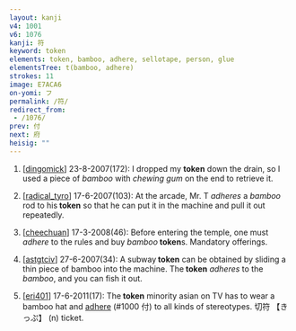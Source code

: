 ```yaml
---
layout: kanji
v4: 1001
v6: 1076
kanji: 符
keyword: token
elements: token, bamboo, adhere, sellotape, person, glue
elementsTree: t(bamboo, adhere)
strokes: 11
image: E7ACA6
on-yomi: フ
permalink: /符/
redirect_from:
 - /1076/
prev: 付
next: 府
heisig: ""
---
```


1) [<a href="http://kanji.koohii.com/profile/dingomick">dingomick</a>] 23-8-2007(172): I dropped my <strong>token</strong> down the drain, so I used a piece of <em>bamboo</em> with <em>chewing gum</em> on the end to retrieve it.

2) [<a href="http://kanji.koohii.com/profile/radical_tyro">radical_tyro</a>] 17-6-2007(103): At the arcade, Mr. T <em>adheres</em> a <em>bamboo</em> rod to his<strong> token</strong> so that he can put it in the machine and pull it out repeatedly.

3) [<a href="http://kanji.koohii.com/profile/cheechuan">cheechuan</a>] 17-3-2008(46): Before entering the temple, one must <em>adhere</em> to the rules and buy <em>bamboo</em><strong> token</strong>s. Mandatory offerings.

4) [<a href="http://kanji.koohii.com/profile/astgtciv">astgtciv</a>] 27-6-2007(34): A subway<strong> token</strong> can be obtained by sliding a thin piece of bamboo into the machine. The<strong> token</strong> <em>adheres</em> to the <em>bamboo</em>, and you can fish it out.

5) [<a href="http://kanji.koohii.com/profile/eri401">eri401</a>] 17-6-2011(17): The<strong> token</strong> minority asian on TV has to wear a bamboo hat and <a href="../v4/1000.html">adhere</a> (#1000 付) to all kinds of stereotypes. 切符 【きっぷ】 (n) ticket.

